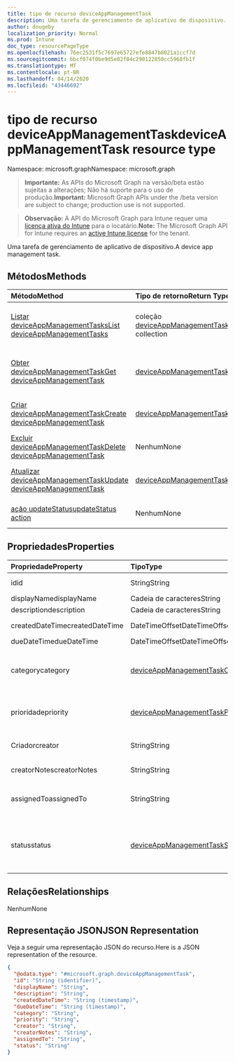 ```yaml
---
title: tipo de recurso deviceAppManagementTask
description: Uma tarefa de gerenciamento de aplicativo de dispositivo.
author: dougeby
localization_priority: Normal
ms.prod: Intune
doc_type: resourcePageType
ms.openlocfilehash: 76ec2531f5c7697e65727efe8847b8021a1ccf7d
ms.sourcegitcommit: bbcf074f0be9d5e02f84c290122850cc5968fb1f
ms.translationtype: MT
ms.contentlocale: pt-BR
ms.lasthandoff: 04/14/2020
ms.locfileid: "43446692"
---
```

# <a name="deviceappmanagementtask-resource-type"></a><span data-ttu-id="8275d-103">tipo de recurso deviceAppManagementTask</span><span class="sxs-lookup"><span data-stu-id="8275d-103">deviceAppManagementTask resource type</span></span>

<span data-ttu-id="8275d-104">Namespace: microsoft.graph</span><span class="sxs-lookup"><span data-stu-id="8275d-104">Namespace: microsoft.graph</span></span>

> <span data-ttu-id="8275d-105">**Importante:** As APIs do Microsoft Graph na versão/beta estão sujeitas a alterações; Não há suporte para o uso de produção.</span><span class="sxs-lookup"><span data-stu-id="8275d-105">**Important:** Microsoft Graph APIs under the /beta version are subject to change; production use is not supported.</span></span>

> <span data-ttu-id="8275d-106">**Observação:** A API do Microsoft Graph para Intune requer uma [licença ativa do Intune](https://go.microsoft.com/fwlink/?linkid=839381) para o locatário.</span><span class="sxs-lookup"><span data-stu-id="8275d-106">**Note:** The Microsoft Graph API for Intune requires an [active Intune license](https://go.microsoft.com/fwlink/?linkid=839381) for the tenant.</span></span>

<span data-ttu-id="8275d-107">Uma tarefa de gerenciamento de aplicativo de dispositivo.</span><span class="sxs-lookup"><span data-stu-id="8275d-107">A device app management task.</span></span>

## <a name="methods"></a><span data-ttu-id="8275d-108">Métodos</span><span class="sxs-lookup"><span data-stu-id="8275d-108">Methods</span></span>
|<span data-ttu-id="8275d-109">Método</span><span class="sxs-lookup"><span data-stu-id="8275d-109">Method</span></span>|<span data-ttu-id="8275d-110">Tipo de retorno</span><span class="sxs-lookup"><span data-stu-id="8275d-110">Return Type</span></span>|<span data-ttu-id="8275d-111">Descrição</span><span class="sxs-lookup"><span data-stu-id="8275d-111">Description</span></span>|
|:---|:---|:---|
|[<span data-ttu-id="8275d-112">Listar deviceAppManagementTasks</span><span class="sxs-lookup"><span data-stu-id="8275d-112">List deviceAppManagementTasks</span></span>](../api/intune-partnerintegration-deviceappmanagementtask-list.md)|<span data-ttu-id="8275d-113">coleção [deviceAppManagementTask](../resources/intune-partnerintegration-deviceappmanagementtask.md)</span><span class="sxs-lookup"><span data-stu-id="8275d-113">[deviceAppManagementTask](../resources/intune-partnerintegration-deviceappmanagementtask.md) collection</span></span>|<span data-ttu-id="8275d-114">Listar Propriedades e relações dos objetos [deviceAppManagementTask](../resources/intune-partnerintegration-deviceappmanagementtask.md) .</span><span class="sxs-lookup"><span data-stu-id="8275d-114">List properties and relationships of the [deviceAppManagementTask](../resources/intune-partnerintegration-deviceappmanagementtask.md) objects.</span></span>|
|[<span data-ttu-id="8275d-115">Obter deviceAppManagementTask</span><span class="sxs-lookup"><span data-stu-id="8275d-115">Get deviceAppManagementTask</span></span>](../api/intune-partnerintegration-deviceappmanagementtask-get.md)|[<span data-ttu-id="8275d-116">deviceAppManagementTask</span><span class="sxs-lookup"><span data-stu-id="8275d-116">deviceAppManagementTask</span></span>](../resources/intune-partnerintegration-deviceappmanagementtask.md)|<span data-ttu-id="8275d-117">Leia as propriedades e as relações do objeto [deviceAppManagementTask](../resources/intune-partnerintegration-deviceappmanagementtask.md) .</span><span class="sxs-lookup"><span data-stu-id="8275d-117">Read properties and relationships of the [deviceAppManagementTask](../resources/intune-partnerintegration-deviceappmanagementtask.md) object.</span></span>|
|[<span data-ttu-id="8275d-118">Criar deviceAppManagementTask</span><span class="sxs-lookup"><span data-stu-id="8275d-118">Create deviceAppManagementTask</span></span>](../api/intune-partnerintegration-deviceappmanagementtask-create.md)|[<span data-ttu-id="8275d-119">deviceAppManagementTask</span><span class="sxs-lookup"><span data-stu-id="8275d-119">deviceAppManagementTask</span></span>](../resources/intune-partnerintegration-deviceappmanagementtask.md)|<span data-ttu-id="8275d-120">Criar um novo objeto [deviceAppManagementTask](../resources/intune-partnerintegration-deviceappmanagementtask.md) .</span><span class="sxs-lookup"><span data-stu-id="8275d-120">Create a new [deviceAppManagementTask](../resources/intune-partnerintegration-deviceappmanagementtask.md) object.</span></span>|
|[<span data-ttu-id="8275d-121">Excluir deviceAppManagementTask</span><span class="sxs-lookup"><span data-stu-id="8275d-121">Delete deviceAppManagementTask</span></span>](../api/intune-partnerintegration-deviceappmanagementtask-delete.md)|<span data-ttu-id="8275d-122">Nenhum</span><span class="sxs-lookup"><span data-stu-id="8275d-122">None</span></span>|<span data-ttu-id="8275d-123">Exclui [deviceAppManagementTask](../resources/intune-partnerintegration-deviceappmanagementtask.md).</span><span class="sxs-lookup"><span data-stu-id="8275d-123">Deletes a [deviceAppManagementTask](../resources/intune-partnerintegration-deviceappmanagementtask.md).</span></span>|
|[<span data-ttu-id="8275d-124">Atualizar deviceAppManagementTask</span><span class="sxs-lookup"><span data-stu-id="8275d-124">Update deviceAppManagementTask</span></span>](../api/intune-partnerintegration-deviceappmanagementtask-update.md)|[<span data-ttu-id="8275d-125">deviceAppManagementTask</span><span class="sxs-lookup"><span data-stu-id="8275d-125">deviceAppManagementTask</span></span>](../resources/intune-partnerintegration-deviceappmanagementtask.md)|<span data-ttu-id="8275d-126">Atualiza as propriedades de um objeto [deviceAppManagementTask](../resources/intune-partnerintegration-deviceappmanagementtask.md) .</span><span class="sxs-lookup"><span data-stu-id="8275d-126">Update the properties of a [deviceAppManagementTask](../resources/intune-partnerintegration-deviceappmanagementtask.md) object.</span></span>|
|[<span data-ttu-id="8275d-127">ação updateStatus</span><span class="sxs-lookup"><span data-stu-id="8275d-127">updateStatus action</span></span>](../api/intune-partnerintegration-deviceappmanagementtask-updatestatus.md)|<span data-ttu-id="8275d-128">Nenhum</span><span class="sxs-lookup"><span data-stu-id="8275d-128">None</span></span>|<span data-ttu-id="8275d-129">Definir o status da tarefa e anexar uma anotação.</span><span class="sxs-lookup"><span data-stu-id="8275d-129">Set the task's status and attach a note.</span></span>|

## <a name="properties"></a><span data-ttu-id="8275d-130">Propriedades</span><span class="sxs-lookup"><span data-stu-id="8275d-130">Properties</span></span>
|<span data-ttu-id="8275d-131">Propriedade</span><span class="sxs-lookup"><span data-stu-id="8275d-131">Property</span></span>|<span data-ttu-id="8275d-132">Tipo</span><span class="sxs-lookup"><span data-stu-id="8275d-132">Type</span></span>|<span data-ttu-id="8275d-133">Descrição</span><span class="sxs-lookup"><span data-stu-id="8275d-133">Description</span></span>|
|:---|:---|:---|
|<span data-ttu-id="8275d-134">id</span><span class="sxs-lookup"><span data-stu-id="8275d-134">id</span></span>|<span data-ttu-id="8275d-135">String</span><span class="sxs-lookup"><span data-stu-id="8275d-135">String</span></span>|<span data-ttu-id="8275d-136">A chave da entidade.</span><span class="sxs-lookup"><span data-stu-id="8275d-136">The entity key.</span></span>|
|<span data-ttu-id="8275d-137">displayName</span><span class="sxs-lookup"><span data-stu-id="8275d-137">displayName</span></span>|<span data-ttu-id="8275d-138">Cadeia de caracteres</span><span class="sxs-lookup"><span data-stu-id="8275d-138">String</span></span>|<span data-ttu-id="8275d-139">O nome.</span><span class="sxs-lookup"><span data-stu-id="8275d-139">The name.</span></span>|
|<span data-ttu-id="8275d-140">description</span><span class="sxs-lookup"><span data-stu-id="8275d-140">description</span></span>|<span data-ttu-id="8275d-141">Cadeia de caracteres</span><span class="sxs-lookup"><span data-stu-id="8275d-141">String</span></span>|<span data-ttu-id="8275d-142">A descrição.</span><span class="sxs-lookup"><span data-stu-id="8275d-142">The description.</span></span>|
|<span data-ttu-id="8275d-143">createdDateTime</span><span class="sxs-lookup"><span data-stu-id="8275d-143">createdDateTime</span></span>|<span data-ttu-id="8275d-144">DateTimeOffset</span><span class="sxs-lookup"><span data-stu-id="8275d-144">DateTimeOffset</span></span>|<span data-ttu-id="8275d-145">A data de criação.</span><span class="sxs-lookup"><span data-stu-id="8275d-145">The created date.</span></span>|
|<span data-ttu-id="8275d-146">dueDateTime</span><span class="sxs-lookup"><span data-stu-id="8275d-146">dueDateTime</span></span>|<span data-ttu-id="8275d-147">DateTimeOffset</span><span class="sxs-lookup"><span data-stu-id="8275d-147">DateTimeOffset</span></span>|<span data-ttu-id="8275d-148">A data de conclusão.</span><span class="sxs-lookup"><span data-stu-id="8275d-148">The due date.</span></span>|
|<span data-ttu-id="8275d-149">category</span><span class="sxs-lookup"><span data-stu-id="8275d-149">category</span></span>|[<span data-ttu-id="8275d-150">deviceAppManagementTaskCategory</span><span class="sxs-lookup"><span data-stu-id="8275d-150">deviceAppManagementTaskCategory</span></span>](../resources/intune-partnerintegration-deviceappmanagementtaskcategory.md)|<span data-ttu-id="8275d-151">A categoria.</span><span class="sxs-lookup"><span data-stu-id="8275d-151">The category.</span></span> <span data-ttu-id="8275d-152">Os valores possíveis são: `unknown` e `advancedThreatProtection`.</span><span class="sxs-lookup"><span data-stu-id="8275d-152">Possible values are: `unknown`, `advancedThreatProtection`.</span></span>|
|<span data-ttu-id="8275d-153">prioridade</span><span class="sxs-lookup"><span data-stu-id="8275d-153">priority</span></span>|[<span data-ttu-id="8275d-154">deviceAppManagementTaskPriority</span><span class="sxs-lookup"><span data-stu-id="8275d-154">deviceAppManagementTaskPriority</span></span>](../resources/intune-partnerintegration-deviceappmanagementtaskpriority.md)|<span data-ttu-id="8275d-155">A prioridade.</span><span class="sxs-lookup"><span data-stu-id="8275d-155">The priority.</span></span> <span data-ttu-id="8275d-156">Os valores possíveis são: `none`, `high`, `low`.</span><span class="sxs-lookup"><span data-stu-id="8275d-156">Possible values are: `none`, `high`, `low`.</span></span>|
|<span data-ttu-id="8275d-157">Criador</span><span class="sxs-lookup"><span data-stu-id="8275d-157">creator</span></span>|<span data-ttu-id="8275d-158">String</span><span class="sxs-lookup"><span data-stu-id="8275d-158">String</span></span>|<span data-ttu-id="8275d-159">O endereço de email do criador.</span><span class="sxs-lookup"><span data-stu-id="8275d-159">The email address of the creator.</span></span>|
|<span data-ttu-id="8275d-160">creatorNotes</span><span class="sxs-lookup"><span data-stu-id="8275d-160">creatorNotes</span></span>|<span data-ttu-id="8275d-161">String</span><span class="sxs-lookup"><span data-stu-id="8275d-161">String</span></span>|<span data-ttu-id="8275d-162">Observações do criador.</span><span class="sxs-lookup"><span data-stu-id="8275d-162">Notes from the creator.</span></span>|
|<span data-ttu-id="8275d-163">assignedTo</span><span class="sxs-lookup"><span data-stu-id="8275d-163">assignedTo</span></span>|<span data-ttu-id="8275d-164">String</span><span class="sxs-lookup"><span data-stu-id="8275d-164">String</span></span>|<span data-ttu-id="8275d-165">O nome ou email do administrador ao qual esta tarefa é atribuída.</span><span class="sxs-lookup"><span data-stu-id="8275d-165">The name or email of the admin this task is assigned to.</span></span>|
|<span data-ttu-id="8275d-166">status</span><span class="sxs-lookup"><span data-stu-id="8275d-166">status</span></span>|[<span data-ttu-id="8275d-167">deviceAppManagementTaskStatus</span><span class="sxs-lookup"><span data-stu-id="8275d-167">deviceAppManagementTaskStatus</span></span>](../resources/intune-partnerintegration-deviceappmanagementtaskstatus.md)|<span data-ttu-id="8275d-168">O status.</span><span class="sxs-lookup"><span data-stu-id="8275d-168">The status.</span></span> <span data-ttu-id="8275d-169">Os valores possíveis são: `unknown`, `pending`, `active`, `completed`, `rejected`.</span><span class="sxs-lookup"><span data-stu-id="8275d-169">Possible values are: `unknown`, `pending`, `active`, `completed`, `rejected`.</span></span>|

## <a name="relationships"></a><span data-ttu-id="8275d-170">Relações</span><span class="sxs-lookup"><span data-stu-id="8275d-170">Relationships</span></span>
<span data-ttu-id="8275d-171">Nenhum</span><span class="sxs-lookup"><span data-stu-id="8275d-171">None</span></span>

## <a name="json-representation"></a><span data-ttu-id="8275d-172">Representação JSON</span><span class="sxs-lookup"><span data-stu-id="8275d-172">JSON Representation</span></span>
<span data-ttu-id="8275d-173">Veja a seguir uma representação JSON do recurso.</span><span class="sxs-lookup"><span data-stu-id="8275d-173">Here is a JSON representation of the resource.</span></span>
<!-- {
  "blockType": "resource",
  "keyProperty": "id",
  "@odata.type": "microsoft.graph.deviceAppManagementTask"
}
-->
``` json
{
  "@odata.type": "#microsoft.graph.deviceAppManagementTask",
  "id": "String (identifier)",
  "displayName": "String",
  "description": "String",
  "createdDateTime": "String (timestamp)",
  "dueDateTime": "String (timestamp)",
  "category": "String",
  "priority": "String",
  "creator": "String",
  "creatorNotes": "String",
  "assignedTo": "String",
  "status": "String"
}
```




